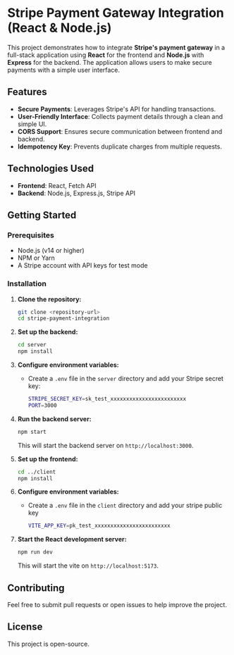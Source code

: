 # Stripe Payment Gateway Integration (React & Node.js)

This project demonstrates how to integrate **Stripe's payment gateway** in a full-stack application using **React** for the frontend and **Node.js** with **Express** for the backend. The application allows users to make secure payments with a simple user interface.

## Features

- **Secure Payments**: Leverages Stripe's API for handling transactions.
- **User-Friendly Interface**: Collects payment details through a clean and simple UI.
- **CORS Support**: Ensures secure communication between frontend and backend.
- **Idempotency Key**: Prevents duplicate charges from multiple requests.

## Technologies Used

- **Frontend**: React, Fetch API
- **Backend**: Node.js, Express.js, Stripe API

## Getting Started

### Prerequisites

- Node.js (v14 or higher)
- NPM or Yarn
- A Stripe account with API keys for test mode

### Installation

1. **Clone the repository:**

    ```bash
    git clone <repository-url>
    cd stripe-payment-integration
    ```

2. **Set up the backend:**

    ```bash
    cd server
    npm install
    ```

3. **Configure environment variables:**

    - Create a `.env` file in the `server` directory and add your Stripe secret key:

      ```bash
      STRIPE_SECRET_KEY=sk_test_xxxxxxxxxxxxxxxxxxxxxxxx
      PORT=3000
      ```

4. **Run the backend server:**

    ```bash
    npm start
    ```

   This will start the backend server on `http://localhost:3000`.

5. **Set up the frontend:**

    ```bash
    cd ../client
    npm install
    ```

6. **Configure environment variables:**

    - Create a `.env` file in the `client` directory and add your stripe public key

      ```bash
      VITE_APP_KEY=pk_test_xxxxxxxxxxxxxxxxxxxxxxxx
      ```
7. **Start the React development server:**

    ```bash
    npm run dev
    ```

   This will start the vite on `http://localhost:5173`.

## Contributing

Feel free to submit pull requests or open issues to help improve the project.

## License

This project is open-source.
